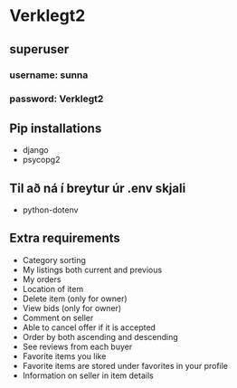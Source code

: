 # Verklegt2
## superuser
### username: sunna
### password: Verklegt2

## Pip installations
- django
- psycopg2
## Til að ná í breytur úr .env skjali
- python-dotenv

## Extra requirements 
- Category sorting
- My listings both current and previous
- My orders
- Location of item
- Delete item (only for owner)
- View bids (only for owner)
- Comment on seller
- Able to cancel offer if it is accepted
- Order by both ascending and descending
- See reviews from each buyer
- Favorite items you like
- Favorite items are stored under favorites in your profile
- Information on seller in item details
